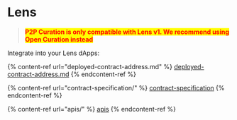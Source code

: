 # Lens

> <mark style="color:red;">**P2P Curation is only compatible with Lens v1. We recommend using Open Curation instead**</mark>

Integrate into your Lens dApps:

{% content-ref url="deployed-contract-address.md" %}
[deployed-contract-address.md](deployed-contract-address.md)
{% endcontent-ref %}

{% content-ref url="contract-specification/" %}
[contract-specification](contract-specification/)
{% endcontent-ref %}

{% content-ref url="apis/" %}
[apis](apis/)
{% endcontent-ref %}
